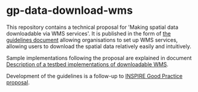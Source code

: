 # gp-data-download-wms

This repository contains a technical proposal for 'Making spatial data downloadable via WMS services'. It is published in the form of [the guidelines document](gp-data-download-wms.md) allowing organisations to set up WMS services, allowing users to download the spatial data relatively easily and intuitively.

Sample implementations following the proposal are explained in document [Description of a testbed implementations of downloadable WMS](sample-implementations.md).

Development of the guidelines is a follow-up to [INSPIRE Good Practice proposal](https://inspire.ec.europa.eu/good-practice/making-spatial-data-downloadable-wms-services).
